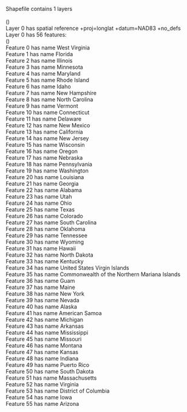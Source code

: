 Shapefile contains 1 layers<br/><br/>
()<br/>
Layer 0 has spatial reference +proj=longlat +datum=NAD83 +no_defs <br/>
Layer 0 has 56 features:<br/>
()<br/>
Feature 0 has name West Virginia<br/>
Feature 1 has name Florida<br/>
Feature 2 has name Illinois<br/>
Feature 3 has name Minnesota<br/>
Feature 4 has name Maryland<br/>
Feature 5 has name Rhode Island<br/>
Feature 6 has name Idaho<br/>
Feature 7 has name New Hampshire<br/>
Feature 8 has name North Carolina<br/>
Feature 9 has name Vermont<br/>
Feature 10 has name Connecticut<br/>
Feature 11 has name Delaware<br/>
Feature 12 has name New Mexico<br/>
Feature 13 has name California<br/>
Feature 14 has name New Jersey<br/>
Feature 15 has name Wisconsin<br/>
Feature 16 has name Oregon<br/>
Feature 17 has name Nebraska<br/>
Feature 18 has name Pennsylvania<br/>
Feature 19 has name Washington<br/>
Feature 20 has name Louisiana<br/>
Feature 21 has name Georgia<br/>
Feature 22 has name Alabama<br/>
Feature 23 has name Utah<br/>
Feature 24 has name Ohio<br/>
Feature 25 has name Texas<br/>
Feature 26 has name Colorado<br/>
Feature 27 has name South Carolina<br/>
Feature 28 has name Oklahoma<br/>
Feature 29 has name Tennessee<br/>
Feature 30 has name Wyoming<br/>
Feature 31 has name Hawaii<br/>
Feature 32 has name North Dakota<br/>
Feature 33 has name Kentucky<br/>
Feature 34 has name United States Virgin Islands<br/>
Feature 35 has name Commonwealth of the Northern Mariana Islands<br/>
Feature 36 has name Guam<br/>
Feature 37 has name Maine<br/>
Feature 38 has name New York<br/>
Feature 39 has name Nevada<br/>
Feature 40 has name Alaska<br/>
Feature 41 has name American Samoa<br/>
Feature 42 has name Michigan<br/>
Feature 43 has name Arkansas<br/>
Feature 44 has name Mississippi<br/>
Feature 45 has name Missouri<br/>
Feature 46 has name Montana<br/>
Feature 47 has name Kansas<br/>
Feature 48 has name Indiana<br/>
Feature 49 has name Puerto Rico<br/>
Feature 50 has name South Dakota<br/>
Feature 51 has name Massachusetts<br/>
Feature 52 has name Virginia<br/>
Feature 53 has name District of Columbia<br/>
Feature 54 has name Iowa<br/>
Feature 55 has name Arizona<br/>
